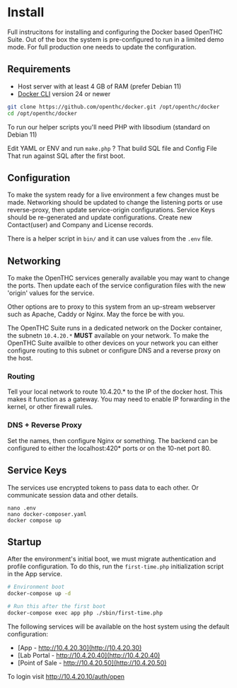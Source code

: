 # Install

Full instrucitons for installing and configuring the Docker based OpenTHC Suite.
Out of the box the system is pre-configured to run in a limited demo mode.
For full production one needs to update the configuration.


## Requirements

- Host server with at least 4 GB of RAM (prefer Debian 11)
- [Docker CLI](https://github.com/docker/cli) version 24 or newer

```bash
git clone https://github.com/openthc/docker.git /opt/openthc/docker
cd /opt/openthc/docker
```

To run our helper scripts you'll need PHP with libsodium (standard on Debian 11)

Edit YAML or ENV and run `make.php` ?
That build SQL file and Config File
That run against SQL after the first boot.


## Configuration

To make the system ready for a live environment a few changes must be made.
Networking should be updated to change the listening ports or use reverse-proxy, then update service-origin configurations.
Service Keys should be re-generated and update configurations.
Create new Contact(user) and Company and License records.

There is a helper script in `bin/` and it can use values from the `.env` file.


## Networking

To make the OpenTHC services generally available you may want to change the ports.
Then update each of the service configuration files with the new 'origin' values for the service.

Other options are to proxy to this system from an up-stream webserver such as Apache, Caddy or Nginx.
May the force be with you.

The OpenTHC Suite runs in a dedicated network on the Docker container, the subnetn `10.4.20.*` **MUST** available on your network.
To make the OpenTHC Suite availble to other devices on your network you can either configure routing to this subnet or configure DNS and a reverse proxy on the host.


### Routing

Tell your local network to route 10.4.20.* to the IP of the docker host.
This makes it function as a gateway.
You may need to enable IP forwarding in the kernel, or other firewall rules.


### DNS + Reverse Proxy

Set the names, then configure Nginx or something.
The backend can be configured to either the localhost:420* ports or on the 10-net port 80.


## Service Keys

The services use encrypted tokens to pass data to each other.
Or communicate session data and other details.


```
nano .env
nano docker-composer.yaml
docker compose up
```

## Startup

After the environment's initial boot, we must migrate authentication and profile configuration.
To do this, run the `first-time.php` initialization script in the App service.

```bash
# Environment boot
docker-compose up -d

# Run this after the first boot
docker-compose exec app php ./sbin/first-time.php
```

The following services will be available on the host system using the default configuration:

- [App - http://10.4.20.30](http://10.4.20.30)
- [Lab Portal - http://10.4.20.40](http://10.4.20.40)
- [Point of Sale - http://10.4.20.50](http://10.4.20.50)

To login visit http://10.4.20.10/auth/open
